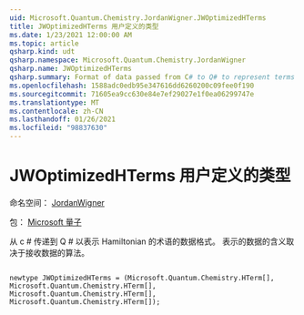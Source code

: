```yaml
---
uid: Microsoft.Quantum.Chemistry.JordanWigner.JWOptimizedHTerms
title: JWOptimizedHTerms 用户定义的类型
ms.date: 1/23/2021 12:00:00 AM
ms.topic: article
qsharp.kind: udt
qsharp.namespace: Microsoft.Quantum.Chemistry.JordanWigner
qsharp.name: JWOptimizedHTerms
qsharp.summary: Format of data passed from C# to Q# to represent terms of the Hamiltonian. The meaning of the data represented is determined by the algorithm that receives it.
ms.openlocfilehash: 1588adc0edb95e347616dd6260200c09fee0f190
ms.sourcegitcommit: 71605ea9cc630e84e7ef29027e1f0ea06299747e
ms.translationtype: MT
ms.contentlocale: zh-CN
ms.lasthandoff: 01/26/2021
ms.locfileid: "98837630"
---
```

# <a name="jwoptimizedhterms-user-defined-type"></a>JWOptimizedHTerms 用户定义的类型

命名空间： [JordanWigner](xref:Microsoft.Quantum.Chemistry.JordanWigner)

包： [Microsoft 量子](https://nuget.org/packages/Microsoft.Quantum.Chemistry)


从 c # 传递到 Q # 以表示 Hamiltonian 的术语的数据格式。
表示的数据的含义取决于接收数据的算法。

```qsharp

newtype JWOptimizedHTerms = (Microsoft.Quantum.Chemistry.HTerm[], Microsoft.Quantum.Chemistry.HTerm[], Microsoft.Quantum.Chemistry.HTerm[], Microsoft.Quantum.Chemistry.HTerm[]);
```

